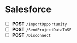 # Salesforce
- [ ] **POST** `/ImportOpportunity`
- [ ] **POST** `/SendProjectDataToSF`
- [ ] **POST** `/Disconnect`